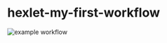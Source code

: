 # hexlet-my-first-workflow

![example workflow](https://github.com/github/docs/actions/workflows/hello-world.yml/badge.svg)
